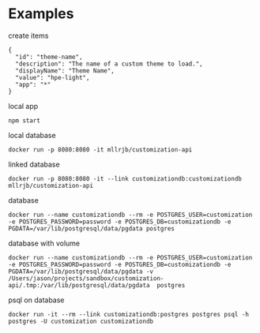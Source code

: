 # Examples

create items

```
{
  "id": "theme-name",
  "description": "The name of a custom theme to load.",
  "displayName": "Theme Name",
  "value": "hpe-light",
  "app": "*"
}
```

local app

`npm start`

local database

`docker run -p 8080:8080 -it mllrjb/customization-api`

linked database

`docker run -p 8080:8080 -it --link customizationdb:customizationdb mllrjb/customization-api`

database

`docker run --name customizationdb --rm -e POSTGRES_USER=customization -e POSTGRES_PASSWORD=password -e POSTGRES_DB=customizationdb -e PGDATA=/var/lib/postgresql/data/pgdata postgres`

database with volume

`docker run --name customizationdb --rm -e POSTGRES_USER=customization -e POSTGRES_PASSWORD=password -e POSTGRES_DB=customizationdb -e PGDATA=/var/lib/postgresql/data/pgdata -v /Users/jason/projects/sandbox/customization-api/.tmp:/var/lib/postgresql/data/pgdata  postgres`

psql on database

`docker run -it --rm --link customizationdb:postgres postgres psql -h postgres -U customization customizationdb`
